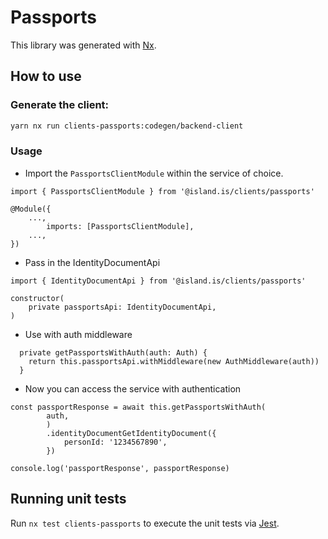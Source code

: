 # Passports

This library was generated with [Nx](https://nx.dev).

## How to use

### Generate the client:

```sh
yarn nx run clients-passports:codegen/backend-client
```

### Usage

- Import the `PassportsClientModule` within the service of choice.

```
import { PassportsClientModule } from '@island.is/clients/passports'

@Module({
    ...,
        imports: [PassportsClientModule],
    ...,
})
```

- Pass in the IdentityDocumentApi

```
import { IdentityDocumentApi } from '@island.is/clients/passports'

constructor(
    private passportsApi: IdentityDocumentApi,
)
```

- Use with auth middleware

```
  private getPassportsWithAuth(auth: Auth) {
    return this.passportsApi.withMiddleware(new AuthMiddleware(auth))
  }
```

- Now you can access the service with authentication

```
const passportResponse = await this.getPassportsWithAuth(
        auth,
        )
        .identityDocumentGetIdentityDocument({
            personId: '1234567890',
        })

console.log('passportResponse', passportResponse)
```

## Running unit tests

Run `nx test clients-passports` to execute the unit tests via [Jest](https://jestjs.io).
